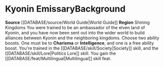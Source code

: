 ﻿---
id: '119'
name: Kyonin Emissary
source: '[[DATABASE/source/World Guide|World Guide]]'
subcategory: regional

---
# Kyonin Emissary<span class="item-type">Background</span>

**Source** [[DATABASE/source/World Guide|World Guide]] 
**Region** Shining Kingdoms
You were trained to be an ambassador of the elven land of Kyonin, and you have now been sent out into the wider world to build alliances between Kyonin and the neighboring kingdoms.
Choose two ability boosts. One must be to **Charisma** or **Intelligence**, and one is a free ability boost.
You're trained in the [[DATABASE/skill/Society|Society]] skill, and the [[DATABASE/skill/Lore|Politics Lore]] skill. You gain the [[DATABASE/feat/Multilingual|Multilingual]] skill feat.
